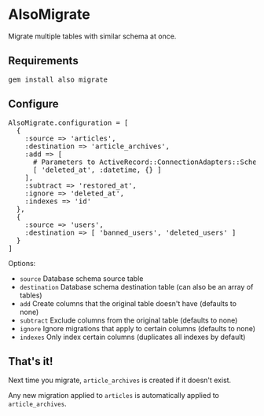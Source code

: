AlsoMigrate
===========

Migrate multiple tables with similar schema at once.

Requirements
------------

<pre>
gem install also_migrate
</pre>

Configure
---------

<pre>
AlsoMigrate.configuration = [
  {
    :source => 'articles',
    :destination => 'article_archives',
    :add => [
      # Parameters to ActiveRecord::ConnectionAdapters::SchemaStatements#add_column
      [ 'deleted_at', :datetime, {} ]
    ],
    :subtract => 'restored_at',
    :ignore => 'deleted_at',
    :indexes => 'id'
  },
  {
    :source => 'users',
    :destination => [ 'banned_users', 'deleted_users' ]
  }
]
</pre>

Options:

* <code>source</code> Database schema source table
* <code>destination</code> Database schema destination table (can also be an array of tables)
* <code>add</code> Create columns that the original table doesn't have (defaults to none)
* <code>subtract</code> Exclude columns from the original table (defaults to none)
* <code>ignore</code> Ignore migrations that apply to certain columns (defaults to none)
* <code>indexes</code> Only index certain columns (duplicates all indexes by default)

That's it!
----------

Next time you migrate, <code>article_archives</code> is created if it doesn't exist.

Any new migration applied to <code>articles</code> is automatically applied to <code>article_archives</code>.